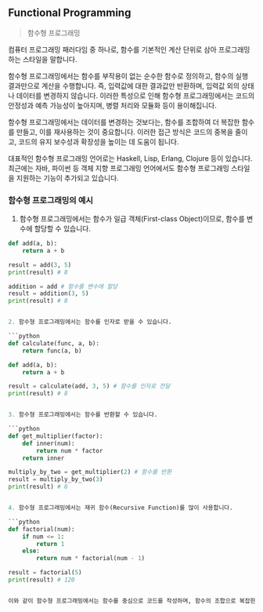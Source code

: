 ## Functional Programming

> 함수형 프로그래밍

컴퓨터 프로그래밍 패러다임 중 하나로, 함수를 기본적인 계산 단위로 삼아 프로그래밍하는 스타일을 말합니다.

함수형 프로그래밍에서는 함수를 부작용이 없는 순수한 함수로 정의하고, 함수의 실행 결과만으로 계산을 수행합니다. 즉, 입력값에 대한 결과값만 반환하며, 입력값 외의 상태나 데이터를 변경하지 않습니다. 이러한 특성으로 인해 함수형 프로그래밍에서는 코드의 안정성과 예측 가능성이 높아지며, 병렬 처리와 모듈화 등이 용이해집니다.

함수형 프로그래밍에서는 데이터를 변경하는 것보다는, 함수를 조합하여 더 복잡한 함수를 만들고, 이를 재사용하는 것이 중요합니다. 이러한 접근 방식은 코드의 중복을 줄이고, 코드의 유지 보수성과 확장성을 높이는 데 도움이 됩니다.

대표적인 함수형 프로그래밍 언어로는 Haskell, Lisp, Erlang, Clojure 등이 있습니다. 최근에는 자바, 파이썬 등 객체 지향 프로그래밍 언어에서도 함수형 프로그래밍 스타일을 지원하는 기능이 추가되고 있습니다.


### 함수형 프로그래밍의 예시

1. 함수형 프로그래밍에서는 함수가 일급 객체(First-class Object)이므로, 함수를 변수에 할당할 수 있습니다.

```python
def add(a, b):
    return a + b

result = add(3, 5)
print(result) # 8

addition = add # 함수를 변수에 할당
result = addition(3, 5)
print(result) # 8


2. 함수형 프로그래밍에서는 함수를 인자로 받을 수 있습니다.

```python
def calculate(func, a, b):
    return func(a, b)

def add(a, b):
    return a + b

result = calculate(add, 3, 5) # 함수를 인자로 전달
print(result) # 8


3. 함수형 프로그래밍에서는 함수를 반환할 수 있습니다.

```python
def get_multiplier(factor):
    def inner(num):
        return num * factor
    return inner

multiply_by_two = get_multiplier(2) # 함수를 반환
result = multiply_by_two(3)
print(result) # 6


4. 함수형 프로그래밍에서는 재귀 함수(Recursive Function)를 많이 사용합니다.

```python
def factorial(num):
    if num <= 1:
        return 1
    else:
        return num * factorial(num - 1)

result = factorial(5)
print(result) # 120


이와 같이 함수형 프로그래밍에서는 함수를 중심으로 코드를 작성하며, 함수의 조합으로 복잡한 계산을 수행합니다. 함수형 프로그래밍을 이용하면 코드의 가독성과 재사용성을 높일 수 있습니다.